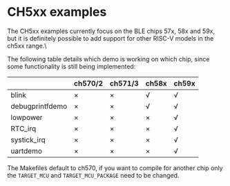 # CH5xx examples

The CH5xx examples currently focus on the BLE chips 57x, 58x and 59x, but it is definitely possible to add support for other RISC-V models in the ch5xx range.\

The following table details which demo is working on which chip, since some functionality is still being implemented:

|                   | ch570/2 | ch571/3 | ch58x | ch59x |
|-------------------|---------|---------|-------|-------|
| blink             |    ×    |    ×    |   √   |   √   |
| debugprintfdemo   |    ×    |    ×    |   √   |   √   |
| lowpower          |    ×    |    ×    |   ×   |   √   |
| RTC_irq           |    ×    |    ×    |   ×   |   √   |
| systick_irq       |    ×    |    ×    |   ×   |   √   |
| uartdemo          |    ×    |    ×    |   ×   |   √   |

The Makefiles default to ch570, if you want to compile for another chip only the `TARGET_MCU` and `TARGET_MCU_PACKAGE` need to be changed.
